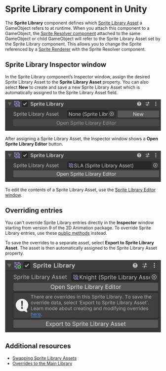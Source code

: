 # Sprite Library component in Unity

The **Sprite Library** component defines which [Sprite Library Asset](SL-Asset.md) a GameObject refers to at runtime. When you attach this component to a GameObject, the [Sprite Resolver component](SL-Resolver.md) attached to the same GameObject or child GameObject will refer to the Sprite Library Asset set by the Sprite Library component. This allows you to change the Sprite referenced by a [Sprite Renderer](https://docs.unity3d.com/Manual/class-SpriteRenderer) with the Sprite Resolver component.

## Sprite Library Inspector window

In the Sprite Library component’s Inspector window, assign the desired Sprite Library Asset to the **Sprite Library Asset** property. You can also select **New** to create and save a new Sprite Library Asset which is automatically assigned to the Sprite Library Asset field.

![](images/2D-animation-SLComp-New.png)

After assigning a Sprite Library Asset, the Inspector window shows a **Open Sprite Library Editor** button.

![](images/2D-animation-SLComp-Open.png)

To edit the contents of a Sprite Library Asset, use the [Sprite Library Editor window](SL-Editor.md).

## Overriding entries
You can't override Sprite Library entries directly in the **Inspector** window starting from version 9 of the 2D Animation package. To override Sprite Library entries, use these [public methods](xref:UnityEngine.U2D.Animation.SpriteLibrary#methods) instead.

To save the overrides to a separate asset, select **Export to Sprite Library Asset**. The asset is then automatically assigned to the Sprite Library Asset property.

![](images/2D-animation-SLComp-Export.png)

## Additional resources
- [Swapping Sprite Library Assets](SLASwap.md)
- [Overrides to the Main Library](SL-Main-Library.md)